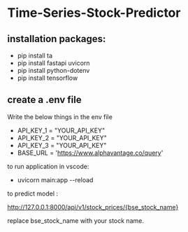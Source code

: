 # Time-Series-Stock-Predictor

## installation packages: 
 - pip install ta
 - pip install fastapi uvicorn
 - pip install python-dotenv
 - pip install tensorflow
## create a .env file

Write the below things in the env file 

- API_KEY_1 =  "YOUR_API_KEY"
- API_KEY_2 =  "YOUR_API_KEY"
- API_KEY_3 =  "YOUR_API_KEY"
- BASE_URL = 'https://www.alphavantage.co/query'

to run application in vscode: 

- uvicorn main:app --reload

to predict model : 

http://127.0.0.1:8000/api/v1/stock_prices/{bse_stock_name}  

replace bse_stock_name with your stock name. 
